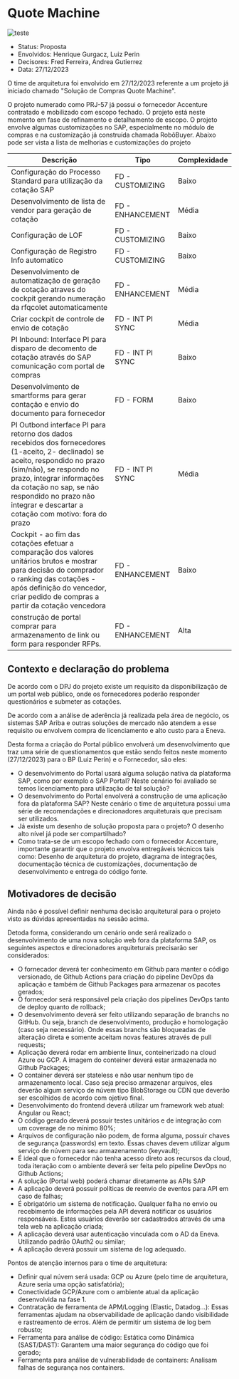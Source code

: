 # Quote Machine

![teste](/subfolder/img/Untitled1.png "teste")

* Status: Proposta <!-- optional -->
* Envolvidos: Henrique Gurgacz, Luiz Perin
* Decisores: Fred Ferreira, Andrea Gutierrez <!-- optional -->
* Data: 27/12/2023 <!-- optional -->

O time de arquitetura foi envolvido em 27/12/2023 referente a um projeto já iniciado chamado "Solução de Compras Quote Machine".

O projeto numerado como PRJ-57 já possui o fornecedor Accenture contratado e mobilizado com escopo fechado. O projeto está neste momento em fase de refinamento e detalhamento de escopo. O projeto envolve algumas customizações no SAP, especialmente no módulo de compras e na customização já construída chamada RobôBuyer. Abaixo pode ser vista a lista de melhorias e customizações do projeto 

| **Descrição**                    | **Tipo**        | **Complexidade** |
|----------------------------------|-----------------|------------------|
|Configuração do Processo Standard para utilização da cotação SAP|FD - CUSTOMIZING|Baixo|
|Desenvolvimento de lista de vendor para geração de cotação|FD - ENHANCEMENT|Média|
|Configuração de LOF|FD - CUSTOMIZING|Baixo|
|Configuração de Registro Info automatico|FD - CUSTOMIZING|Baixo|
|Desenvolvimento de automatização de geração de cotação atraves do cockpit gerando numeração da rfqcolet automaticamente|FD - ENHANCEMENT|Média|
|Criar cockpit de controle de envio de cotação|FD - INT PI SYNC|Média|
|PI Inbound: Interface PI para disparo de decomento de cotação através do SAP comunicação com portal de compras|FD - INT PI SYNC|Baixo|
|Desenvolvimento de smartforms para gerar contação e envio do documento para fornecedor	|FD - FORM|Baixo|
|PI Outbond interface PI para retorno dos dados recebidos dos fornecedores (1-aceito, 2- declinado) se aceito, respondido no prazo (sim/não), se respondo no prazo, integrar informações da cotação no sap, se não respondido no prazo não integrar e descartar a cotação com motivo: fora do prazo|FD - INT PI SYNC|Média|
|Cockpit - ao fim das cotações efetuar a comparação dos valores unitários brutos e mostrar para decisão do comprador o ranking das cotações - após definição do vencedor, criar pedido de compras a partir da cotação vencedora|FD - ENHANCEMENT|Baixo|
|construção de portal comprar para armazenamento de link ou form para responder RFPs.|FD - ENHANCEMENT|Alta|


## Contexto e declaração do problema
De acordo com o DPJ do projeto existe um requisito da disponibilização de um portal web público, onde os fornecedores poderão responder questionários e submeter as cotações.

De acordo com a análise de aderência já realizada pela área de negócio, os sistemas SAP Ariba e outras soluções de mercado não atendem a esse requisito ou envolvem compra de licenciamento e alto custo para a Eneva.

Desta forma a criação do Portal público envolverá um desenvolvimento que traz uma série de questionamentos que estão sendo feitos neste momento (27/12/2023) para o BP (Luiz Perin) e o Fornecedor, são eles:
- O desenvolvimento do Portal usará alguma solução nativa da plataforma SAP, como por exemplo o SAP Portal? Neste cenário foi avaliado se temos licenciamento para utilização de tal solução?
- O desenvolvimento do Portal envolverá a construção de uma aplicação fora da plataforma SAP? Neste cenário o time de arquitetura possui uma série de recomendações e direcionadores arquiteturais que precisam ser utilizados.
- Já existe um desenho de solução proposta para o projeto? O desenho alto nível já pode ser compartilhado?
- Como trata-se de um escopo fechado com o fornecedor Accenture, importante garantir que o projeto envolva entregáveis técnicos tais como: Desenho de arquitetura do projeto, diagrama de integrações, documentação técnica de customizações, documentação de desenvolvimento e entrega do código fonte. 


## Motivadores de decisão

Ainda não é possível definir nenhuma decisão arquitetural para o projeto visto as dúvidas apresentadas na sessão acima.

Detoda forma,  considerando  um cenário onde será realizado o desenvolvimento de uma nova solução web fora da plataforma SAP, os seguintes aspectos e direcionadores arquiteturais precisarão ser considerados:
- O fornecador deverá ter conhecimento em Github para manter o código versionado, de Github Actions para criação do pipeline DevOps da aplicação e também de Github Packages para armazenar os pacotes gerados;
- O fornecedor será responsável pela criação dos pipelines DevOps tanto de deploy quanto de rollback;
- O desenvolvimento deverá ser feito utilizando separação de branchs no GitHub. Ou seja, branch de desenvolvimento, produção e homologação (caso seja necessário). Onde essas branchs são bloqueadas de alteração direta e somente aceitam novas features através de pull requests;
- Aplicação deverá rodar em ambiente linux, conteinerizado na cloud Azure ou GCP. A imagem do conteiner deverá estar armazenada no Github Packages;
- O container deverá ser stateless e não usar nenhum tipo de armazenamento local. Caso seja preciso armazenar arquivos, eles deverão algum serviço de núvem tipo BlobStorage ou CDN que deverão ser escolhidos de acordo com ojetivo final.
- Desenvolvimento do frontend deverá utilizar um framework web atual: Angular ou React;
- O código gerado deverá possuir testes unitários e de integração com um coverage de no mínimo 80%;
- Arquivos de configuração não podem, de forma alguma, possuir chaves de segurança (passwords) em texto. Essas chaves devem utilizar algum serviço de núvem para seu armazenamento (keyvault);
- É ideal que o fornecedor não tenha acesso direto aos recursos da cloud, toda iteração com o ambiente deverá ser feita pelo pipeline DevOps no Github Actions;
- A solução (Portal web) poderá chamar diretamente as APIs SAP
- A aplicação deverá possuir políticas de reenvio de eventos para API em caso de falhas;
- É obrigatório um sistema de notificação. Qualquer falha no envio ou recebimento de informações pela API deverá notificar os usuários responsáveis. Estes usuários deverão ser cadastrados através de uma tela web na aplicação criada;
- A aplicação deverá usar autenticação vinculada com o AD da Eneva. Utilizando padrão OAuth2 ou similar;
- A aplicação deverá possuir um sistema de log adequado.

Pontos de atenção internos para o time de arquitetura:
- Definir qual núvem será usada: GCP ou Azure (pelo time de arquitetura, Azure seria uma opção satisfatória);
- Conectividade GCP/Azure com o ambiente atual da aplicação desenvolvida na fase 1.
- Contratação de ferramenta de APM/Logging (Elastic, Datadog...): Essas ferramentas ajudam na observabilidade de aplicação dando visibilidade e rastreamento de erros. Além de permitir um sistema de log bem robusto;
- Ferramenta para análise de código: Estática como Dinâmica (SAST/DAST): Garantem uma maior segurança do código que foi gerado;
- Ferramenta para análise de vulnerabilidade de containers: Analisam falhas de segurança nos containers.
